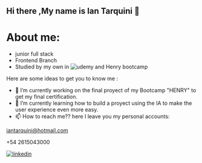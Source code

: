 ## Hi there ,My name is Ian Tarquini 👋

# About me:
- junior full stack
- Frontend Branch
- Studied by my own in ![udemy](https://img.shields.io/badge/Udemy-EC5252?style=for-the-badge&logo=Udemy&logoColor=white) and Henry bootcamp

Here are some ideas to get you to know me :

- 🔭 I’m currently working on the final proyect of my Bootcamp "HENRY" to get my final certification.
- 🌱 I’m currently learning how to build a proyect using the IA to make the user experience even more easy.
- 📫 How to reach me?? here I leave you my personal accounts:
 
iantarquini@hotmail.com

+54 2615043000

  [![linkedin](https://img.shields.io/badge/linkedin-blue)](https://www.linkedin.com/in/ian-tarquini-b83b72247/)


